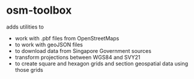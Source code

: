 # osm-toolbox

adds utilities to 
- work with .pbf files from OpenStreetMaps
- to work with geoJSON files
- to download data from Singapore Government sources
- transform projections between WGS84 and SVY21
- to create square and hexagon grids and section geospatial data using those grids
